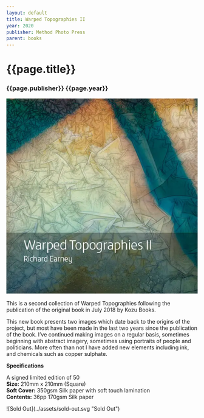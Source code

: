 ```yaml
---
layout: default
title: Warped Topographies II
year: 2020
publisher: Method Photo Press
parent: books
---
```


# {{page.title}}

### {{page.publisher}} {{page.year}}

![{{page.title}}](warped-topographies-ii-01.webp "{{page.title}}")

This is a second collection of Warped Topographies following the publication of the original book in July 2018 by Kozu Books.

This new book presents two images which date back to the origins of the project, but most have been made in the last two years since the publication of the book. I’ve continued making images on a regular basis, sometimes beginning with abstract imagery, sometimes using portraits of people and politicians. More often than not I have added new elements including ink, and chemicals such as copper sulphate.

**Specifications**

A signed limited edition of 50 <br />
**Size:** 210mm x 210mm (Square)<br />
**Soft Cover:** 350gsm Silk paper with soft touch lamination<br />
**Contents:** 36pp 170gsm Silk paper

<span class="button">
![Sold Out](../assets/sold-out.svg "Sold Out")
</span>
